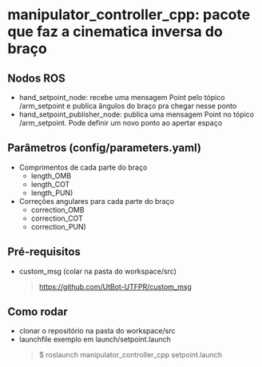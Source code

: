# manipulator_controller_cpp: pacote que faz a cinematica inversa do braço

## Nodos ROS
- hand_setpoint_node: recebe uma mensagem Point pelo tópico /arm_setpoint e publica ângulos do braço pra chegar nesse ponto
- hand_setpoint_publisher_node: publica uma mensagem Point no tópico /arm_setpoint. Pode definir um novo ponto ao apertar espaço

## Parâmetros (config/parameters.yaml)
- Comprimentos de cada parte do braço 
  -  length_OMB 
  -  length_COT
  -  length_PUN)
- Correções angulares para cada parte do braço
  - correction_OMB
  - correction_COT
  - correction_PUN)

## Pré-requisitos
- custom_msg (colar na pasta do workspace/src) 
  > https://github.com/UtBot-UTFPR/custom_msg

## Como rodar
- clonar o repositório na pasta do workspace/src
- launchfile exemplo em launch/setpoint.launch
  > $ roslaunch manipulator_controller_cpp setpoint.launch 
